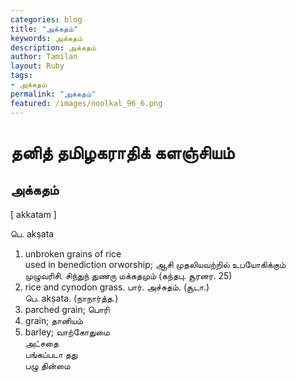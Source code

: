 ```yaml
---  
categories: blog  
title: "அக்கதம்"
keywords: அக்கதம்  
description: அக்கதம்
author: Tamilan  
layout: Ruby  
tags:     
- அக்கதம்
permalink: "அக்கதம்"  
featured: /images/noolkal_96_6.png  
--- 
```

# தனித் தமிழகராதிக் களஞ்சியம்
## அக்கதம்

[ akkatam ]  
  
பெ. akṣata  
1. unbroken grains of rice  
used in benediction orworship; ஆசி முதலியவற்றில் உபயோகிக்கும் முழுவரிசி. சிந்துந் துணரு மக்கதமும் (கந்தபு. சூரனர. 25)  
2. rice and cynodon grass. பார். அச்சுதம். (சூடா.)  
பெ. akṣata. (நாநார்த்த.)  
1. parched grain; பொரி  
2. grain; தானியம்  
3. barley; வாற்கோதுமை  
அட்சதை  
பங்கப்படா தது  
பழு தின்மை
